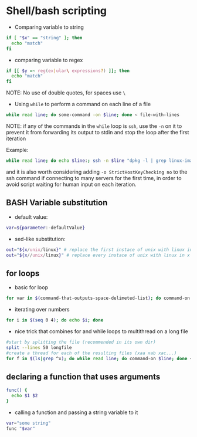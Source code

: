 # Shell/bash scripting

* Comparing variable to string

```bash
if [ "$x" == "string" ]; then
  echo "match"
fi
```

* comparing variable to regex

```bash
if [[ $y =~ reg(ex|ular\ expressions?) ]]; then
  echo "match"
fi
```

NOTE: No use of double quotes, for spaces use `\ `

* Using `while` to perform a command on each line of a file

```bash
while read line; do some-command -on $line; done < file-with-lines
```

NOTE: if any of the commands in the `while` loop is `ssh`, use the `-n` on it to prevent it from forwarding its output to stdin and stop the loop after the first iteration

Example:

```bash
while read line; do echo $line:; ssh -n $line "dpkg -l | grep linux-image; uname -a"; done < ~/source_file
```

and it is also worth considering adding `-o StrictHostKeyChecking no` to the ssh command if connecting to many servers for the first time, in order to avoid script waiting for human input on each iteration.

## BASH Variable substitution

* default value:

```bash
var=${parameter:-defaultValue}
```

* sed-like substitution:

```bash
out="${x/unix/linux}" # replace the first instace of unix with linux in x
out="${x//unix/linux}" # replace every instace of unix with linux in x
```

## for loops

* basic for loop

```bash
for var in $(command-that-outputs-space-delimeted-list); do command-on $f; done
```

* iterating over numbers

```bash
for i in $(seq 0 4); do echo $i; done
```

* nice trick that combines for and while loops to multithread on a long file

```bash
#start by splitting the file (recommended in its own dir)
split --lines 50 longfile
#create a thread for each of the resulting files (xaa xab xac...)
for f in $(ls|grep ^x); do while read line; do command-on $line; done < $f & done
```
## declaring a function that uses arguments

```bash
func() {
  echo $1 $2
}
```

* calling a function and passing a string variable to it

```bash
var="some string"
func "$var"
```
